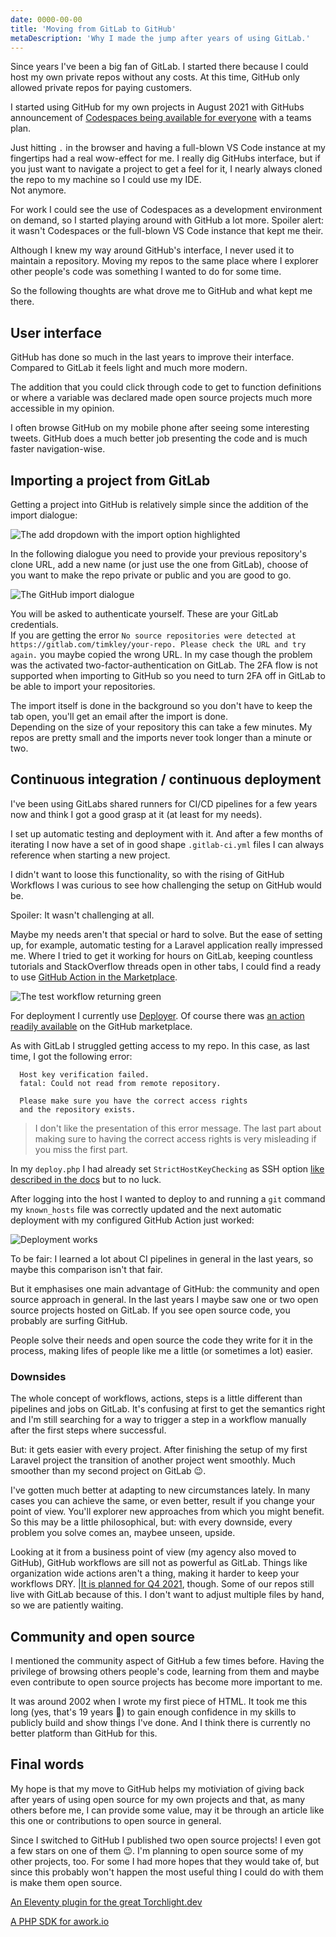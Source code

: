 ```yaml
---
date: 0000-00-00
title: 'Moving from GitLab to GitHub'
metaDescription: 'Why I made the jump after years of using GitLab.'
---
```


Since years I've been a big fan of GitLab. I started there because I could host my own private repos without any costs. At this time, GitHub only allowed private repos for paying customers.

I started using GitHub for my own projects in August 2021 with GitHubs announcement of [Codespaces being available for everyone](https://github.blog/changelog/2021-08-11-codespaces-is-generally-available-for-team-and-enterprise/) with a teams plan.

Just hitting `.` in the browser and having a full-blown VS Code instance at my fingertips had a real wow-effect for me. I really dig GitHubs interface, but if you just want to navigate a project to get a feel for it, I nearly always cloned the repo to my machine so I could use my IDE.  
Not anymore.

For work I could see the use of Codespaces as a development environment on demand, so I started playing around with GitHub a lot more. Spoiler alert: it wasn't Codespaces or the full-blown VS Code instance that kept me their.

Although I knew my way around GitHub's interface, I never used it to maintain a repository. Moving my repos to the same place where I explorer other people's code was something I wanted to do for some time.

So the following thoughts are what drove me to GitHub and what kept me there.

## User interface
GitHub has done so much in the last years to improve their interface. Compared to GitLab it feels light and much more modern.

The addition that you could click through code to get to function definitions or where a variable was declared made open source projects much more accessible in my opinion.

I often browse GitHub on my mobile phone after seeing some interesting tweets. GitHub does a much better job presenting the code and is much faster navigation-wise.

## Importing a project from GitLab
Getting a project into GitHub is relatively simple since the addition of the import dialogue:

![The add dropdown with the import option highlighted](importing-a-project.png)

In the following dialogue you need to provide your previous repository's clone URL, add a new name (or just use the one from GitLab), choose of you want to make the repo private or public and you are good to go. 

![The GitHub import dialogue](github-import-dialogue.png)

You will be asked to authenticate yourself. These are your GitLab credentials.  
If you are getting the error <span class="bg-red-100">`No source repositories were detected at https://gitlab.com/timkley/your-repo. Please check the URL and try again.`</span> you maybe copied the wrong URL. In my case though the problem was the activated two-factor-authentication on GitLab. The 2FA flow is not supported when importing to GitHub so you need to turn 2FA off in GitLab to be able to import your repositories.

The import itself is done in the background so you don't have to keep the tab open, you'll get an email after the import is done.  
Depending on the size of your repository this can take a few minutes. My repos are pretty small and the imports never took longer than a minute or two.

## Continuous integration / continuous deployment
I've been using GitLabs shared runners for CI/CD pipelines for a few years now and think I got a good grasp at it (at least for my needs).

I set up automatic testing and deployment with it. And after a few months of iterating I now have a set of in good shape `.gitlab-ci.yml` files I can always reference when starting a new project.

I didn't want to loose this functionality, so with the rising of GitHub Workflows I was curious to see how challenging the setup on GitHub would be.

Spoiler: It wasn't challenging at all.

Maybe my needs aren't that special or hard to solve. But the ease of setting up, for example, automatic testing for a Laravel application really impressed me. Where I tried to get it working for hours on GitLab, keeping countless tutorials and StackOverflow threads open in other tabs, I could find a ready to use [GitHub Action in the Marketplace](https://github.com/marketplace/actions/laravel-tests).

![The test workflow returning green](green-action.png)

For deployment I currently use [Deployer](https://deployer.org). Of course there was [an action readily available](https://github.com/marketplace/actions/action-deployer-php) on the GitHub marketplace.

As with GitLab I struggled getting access to my repo. In this case, as last time, I got the following error:

```text
  Host key verification failed.                                                
  fatal: Could not read from remote repository.                                

  Please make sure you have the correct access rights                          
  and the repository exists.  
```

> I don't like the presentation of this error message. The last part about making sure to having the correct access rights is very misleading if you miss the first part.

In my `deploy.php`  I had already set `StrictHostKeyChecking` as SSH option [like described in the docs](https://deployer.org/docs/6.x/hosts) but to no luck.

After logging into the host I wanted to deploy to and running a `git` command my `known_hosts` file was correctly updated and the next automatic deployment with my configured GitHub Action just worked:

![Deployment works](deployment-works.png)

To be fair: I learned a lot about CI pipelines in general in the last years, so maybe this comparison isn't that fair.

But it emphasises one main advantage of GitHub: the community and open source approach in general. In the last years I maybe saw one or two open source projects hosted on GitLab. If you see open source code, you probably are surfing GitHub.

People solve their needs and open source the code they write for it in the process, making lifes of people like me a little (or sometimes a lot) easier.

### Downsides
The whole concept of workflows, actions, steps is a little different than pipelines and jobs on GitLab. It's confusing at first to get the semantics right and I'm still searching for a way to trigger a step in a workflow manually after the first steps where successful.

But: it gets easier with every project. After finishing the setup of my first Laravel project the transition of another project went smoothly. Much smoother than my second project on GitLab 😉.

I've gotten much better at adapting to new circumstances lately. In many cases you can achieve the same, or even better, result if you change your point of view. You'll explorer new approaches from which you might benefit. So this may be a little philosophical, but: with every downside, every problem you solve comes an, maybee unseen, upside.

Looking at it from a business point of view (my agency also moved to GitHub), GitHub workflows are sill not as powerful as GitLab. Things like organization wide actions aren't a thing, making it harder to keep your workflows DRY. |[It is planned for Q4 2021](https://github.com/github/roadmap/issues/98), though. Some of our repos still live with GitLab because of this. I don't want to adjust multiple files by hand, so we are patiently waiting.

## Community and open source
I mentioned the community aspect of GitHub a few times before. Having the privilege of browsing others people's code, learning from them and maybe even contribute to open source projects has become more important to me.

It was around 2002 when I wrote my first piece of HTML. It took me this long (yes, that's 19 years 🤯) to gain enough confidence in my skills to publicly build and show things I've done. And I think there is currently no better platform than GitHub for this.

## Final words
My hope is that my move to GitHub helps my motiviation of giving back after years of using open source for my own projects and that, as many others before me, I can provide some value, may it be through an article like this one or contributions to open source in general.

Since I switched to GitHub I published two open source projects! I even got a few stars on one of them 😉. I'm planning to open source some of my other projects, too. For some I had more hopes that they would take of, but since this probably won't happen the most useful thing I could do with them is make them open source.

[An Eleventy plugin for the great Torchlight.dev](https://github.com/timkley/eleventy-plugin-torchlight)

[A PHP SDK for awork.io](https://github.com/timkley/awork-php-sdk)